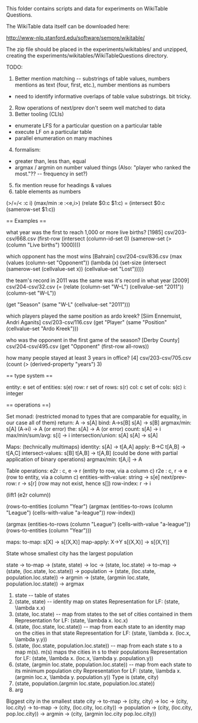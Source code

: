 This folder contains scripts and data for experiments on WikiTable
Questions.

The WikiTable data itself can be downloaded here:

http://www-nlp.stanford.edu/software/sempre/wikitable/

The zip file should be placed in the experiments/wikitables/ and
unzipped, creating the experiments/wikitables/WikiTableQuestions
directory.

TODO:
1. Better mention matching -- substrings of table values, numbers mentions as
   text (four, first, etc.), number mentions as numbers
  * need to identify informative overlaps of table value substrings. bit tricky.
2. Row operations of next/prev don't seem well matched to data
3. Better tooling (CLIs)
  * enumerate LFS for a particular question on a particular table
  * execute LF on a particular table
  * parallel enumeration on many machines
4. formalism:
  * greater than, less than, equal
  * argmax / argmin on number valued things (Also: "player who ranked the most."?? -- frequency in set?)
5. fix mention reuse for headings & values
6. table elements as numbers

(>/=/< :c i)
(max/min :e :<e,i>)
(relate $0:c $1:c) = (intersect $0:c (samerow-set $1:c))

== Examples ==

what year was the first to reach 1,000 or more live births? [1985] csv/203-csv/668.csv
(first-row (intersect (column-id-set 0) (samerow-set (> (column "Live births") 1000))))

which opponent has the most wins [Bahrain] csv/204-csv/836.csv
(max (values (column-set "Opponent")) (lambda (x) (set-size (intersect (samerow-set (cellvalue-set x)) (cellvalue-set "Lost")))))

the team's record in 2011 was the same was it's record in what year [2009] csv/204-csv/32.csv
(= (relate (column-set "W–L") (cellvalue-set "2011")) (column-set "W–L"))

(get "Season" (same "W-L" (cellvalue-set "2011")))

which players played the same position as ardo kreek? [Siim Ennemuist, Andri Aganits] csv/203-csv/116.csv
(get "Player" (same "Position" (cellvalue-set "Ardo Kreek")))

who was the opponent in the first game of the season? [Derby County] csv/204-csv/495.csv
(get "Opponent" (first-row all-rows))

how many people stayed at least 3 years in office? [4] csv/203-csv/705.csv
(count (> (derived-property "years") 3)

== type system ==

entity: e
set of entities: s(e)
row: r
set of rows: s(r)
col: c
set of cols: s(c)
i: integer

== operations ==)

Set monad: (restricted monad to types that are comparable for equality, in our case all of them)
return: A -> s[A]
bind: A->s[B] s[A] -> s[B]
argmax/min: s[A] (A->i) -> A  (or error)
the: s[A] -> A  (or error)
count: s[A] -> i
max/min/sum/avg: s[i] -> i
intersection/union: s[A] s[A] -> s[A]

Maps: (technically multimaps)
identity: s[A] -> t[A,A]
apply: B->C t[A,B] -> t[A,C]
intersect-values: s[B] t[A,B] -> t[A,B]  (could be done with partial application of binary operations)
argmax/min: t[A,i] -> A

Table operations:
e2r : c, e -> r  (entity to row, via a column c)
r2e : c, r -> e  (row to entity, via a column c)
entities-with-value: string -> s[e]
next/prev-row: r -> s[r]  (row may not exist, hence s[])
row-index: r -> i


(lift1 (e2r column))

(rows-to-entities (column "Year") (argmax (entities-to-rows (column "League") (cells-with-value "a-league")) row-index))

(argmax (entities-to-rows (column "League") (cells-with-value "a-league")) (rows-to-entities (column "Year")))


maps:
to-map: s[X] -> s[(X,X)]
map-apply: X->Y s[(X,X)] -> s[(X,Y)]

State whose smallest city has the largest population

state -> to-map -> (state, state) -> loc -> (state, loc.state) -> to-map
-> (state, (loc.state, loc.state)) -> population -> (state, (loc.state, population.loc.state))
-> argmin -> (state, (argmin loc.state, population.loc.state)) -> argmax 

1. state -- table of states
2. (state, state) -- identity map on states
   Representation for LF: (state, \lambda x.x)
3. (state, loc.state) -- map from states to the set of cities contained in them
   Representation for LF: (state, \lambda x. loc.x)
4. (state, (loc.state, loc.state)) -- map from each state to an identity map on the cities in that state
   Representation for LF: (state, \lambda x. (loc.x, \lambda y.y))
5. (state, (loc.state, population.loc.state)) -- map from each state s to a map m(s). m(s) maps the
   cities in s to their populations
   Representation for LF: (state, \lambda x. (loc.x, \lambda y. population.y))
6. (state, (argmin loc.state, population.loc.state)) -- map from each state to its minimum population city
   Representation for LF: (state, \lambda x. (argmin loc.x, \lambda y. population.y))
   Type is (state, city)
7. (state, population.(argmin loc.state, population.loc.state))
8. arg

Biggest city in the smallest state
city -> to-map -> (city, city) -> loc -> (city, loc.city) -> to-map 
-> (city, (loc.city, loc.city)) -> population -> (city, (loc.city, pop.loc.city))
-> argmin -> (city, (argmin loc.city pop.loc.city))
